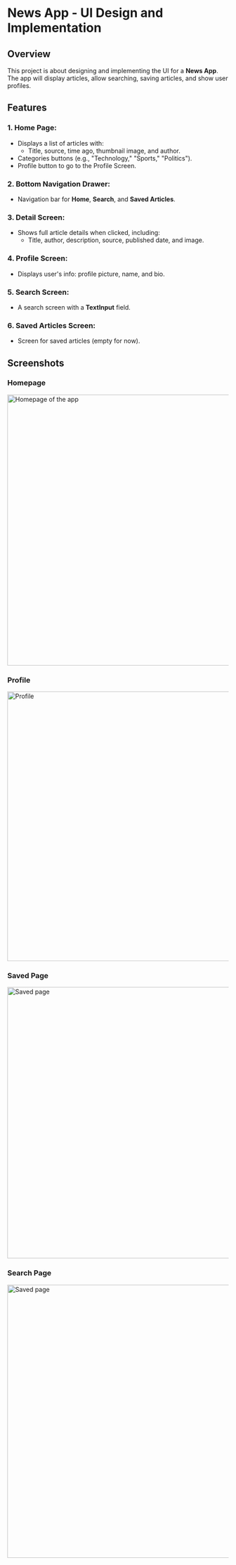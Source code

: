 # News App - UI Design and Implementation

## Overview

This project is about designing and implementing the UI for a **News App**. The app will display articles, allow searching, saving articles, and show user profiles.

## Features

### 1. **Home Page**:
- Displays a list of articles with:
    - Title, source, time ago, thumbnail image, and author.
- Categories buttons (e.g., "Technology," "Sports," "Politics").
- Profile button to go to the Profile Screen.

### 2. **Bottom Navigation Drawer**:
- Navigation bar for **Home**, **Search**, and **Saved Articles**.

### 3. **Detail Screen**:
- Shows full article details when clicked, including:
    - Title, author, description, source, published date, and image.

### 4. **Profile Screen**:
- Displays user's info: profile picture, name, and bio.

### 5. **Search Screen**:
- A search screen with a **TextInput** field.

### 6. **Saved Articles Screen**:
- Screen for saved articles (empty for now).

## Screenshots

### Homepage
<img src="asserts/images/home_page.png" width="616" alt="Homepage of the app"/>

### Profile
<img src="asserts/images/profile.png" width="613" alt="Profile"/>

### Saved Page
<img src="asserts/images/saved_page.png" width="617" alt="Saved page"/>

### Search Page
<img src="asserts/images/search_page.png" width="621" alt="Saved page"/>
